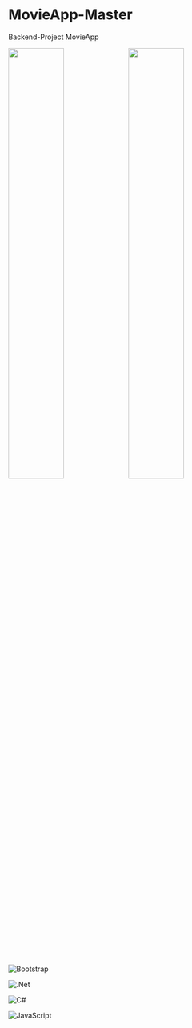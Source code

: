 # MovieApp-Master
Backend-Project MovieApp

<img align="left" width="47%" src="https://github-readme-stats.vercel.app/api?username=SahilMehdiyev&show_icons=true&theme=radical" />

<img align="left" width="47%" src="https://github-readme-stats.vercel.app/api/top-langs/?username=anuraghazra&layout=compact" />

![Bootstrap](https://img.shields.io/badge/bootstrap-%23563D7C.svg?style=for-the-badge&logo=bootstrap&logoColor=white)

![.Net](https://img.shields.io/badge/.NET-5C2D91?style=for-the-badge&logo=.net&logoColor=white)

![C#](https://img.shields.io/badge/c%23-%23239120.svg?style=for-the-badge&logo=c-sharp&logoColor=white)

![JavaScript](https://img.shields.io/badge/javascript-%23323330.svg?style=for-the-badge&logo=javascript&logoColor=%23F7DF1E)
